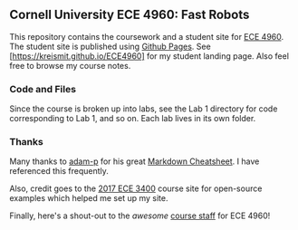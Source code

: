 ## Cornell University ECE 4960: Fast Robots

This repository contains the coursework and a student site for [ECE 4960](https://cei-lab.github.io/ECE4960/). The student site is published using [Github Pages](https://pages.github.com).
See [https://kreismit.github.io/ECE4960] for my student landing page.
Also feel free to browse my course notes.

### Code and Files

Since the course is broken up into labs, see the Lab 1 directory for code corresponding to Lab 1, and so on. Each lab lives in its own folder.

### Thanks

Many thanks to [adam-p](https://github.com/adam-p/) for his great [Markdown Cheatsheet](https://github.com/adam-p/markdown-here/wiki/Markdown-Cheatsheet). I have referenced this frequently.

Also, credit goes to the [2017 ECE 3400](https://cei-lab.github.io/ece3400-2017/) course site for open-source examples which helped me set up my site.

Finally, here's a shout-out to the _awesome_ [course staff](https://cei-lab.github.io/ECE4960/TeachingTeam/) for ECE 4960!
